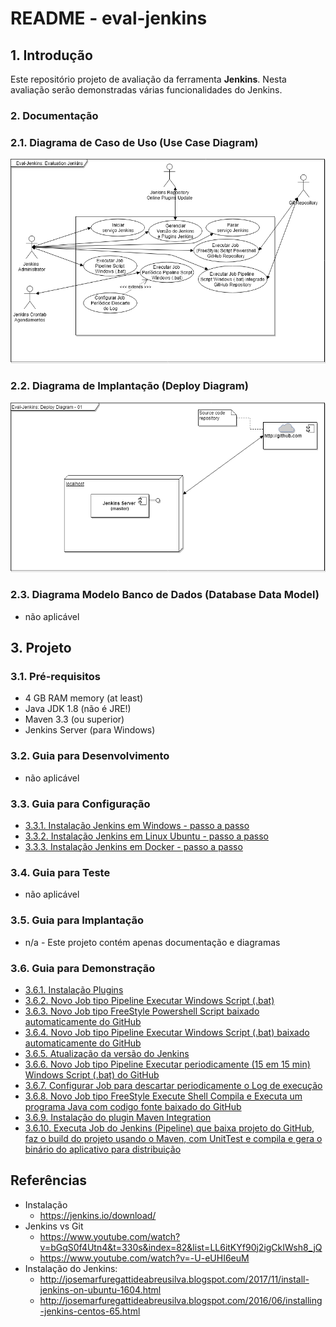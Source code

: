 # README - eval-jenkins


## 1. Introdução ##

Este repositório projeto de avaliação da ferramenta **Jenkins**. Nesta avaliação serão demonstradas várias funcionalidades do Jenkins.

### 2. Documentação ###

### 2.1. Diagrama de Caso de Uso (Use Case Diagram) ###

![UseCaseDiagram](https://github.com/josemarsilva/eval-jenkins/blob/master/doc/images/UseCaseDiagram-01.png) 


### 2.2. Diagrama de Implantação (Deploy Diagram) ###

![DeployDiagram](https://github.com/josemarsilva/eval-jenkins/blob/master/doc/images/DeployDiagram-01.png) 


### 2.3. Diagrama Modelo Banco de Dados (Database Data Model) ###

* não aplicável

## 3. Projeto ##

### 3.1. Pré-requisitos ###

* 4 GB RAM memory (at least)
* Java JDK 1.8 (não é JRE!)
* Maven 3.3 (ou superior)
* Jenkins Server (para Windows)


### 3.2. Guia para Desenvolvimento ###

* não aplicável


### 3.3. Guia para Configuração ###

* [3.3.1. Instalação Jenkins em Windows - passo a passo](https://github.com/josemarsilva/eval-jenkins/blob/master/doc/README-GuiaConfiguracao-InstallJenkins.md)
* [3.3.2. Instalação Jenkins em Linux Ubuntu - passo a passo](https://github.com/josemarsilva/eval-virtualbox-vm-ubuntu-server#313-jenkins)
* [3.3.3. Instalação Jenkins em Docker - passo a passo](https://github.com/josemarsilva/eval-virtualbox-vm-ubuntu-server#47-docker---jenkins)


### 3.4. Guia para Teste ###

* não aplicável


### 3.5. Guia para Implantação ###

* n/a - Este projeto contém apenas documentação e diagramas


### 3.6. Guia para Demonstração ###

* [3.6.1. Instalação Plugins](https://github.com/josemarsilva/eval-jenkins/blob/master/doc/README-GuiaDemonstracao-InstallPlugins.md)
* [3.6.2. Novo Job tipo Pipeline Executar Windows Script (.bat)](doc/README-GuiaDemonstracao-JobNewSimpleBatJob.md)
* [3.6.3. Novo Job tipo FreeStyle Powershell Script baixado automaticamente do GitHub ](doc/README-GuiaDemonstracao-JobPowerShellScript.md)
* [3.6.4. Novo Job tipo Pipeline Executar Windows Script (.bat) baixado automaticamente do GitHub ](doc/README-GuiaDemonstracao-JobBatScript.md)
* [3.6.5. Atualização da versão do Jenkins ](doc/README-GuiaDemonstracao-GerenciarJenkinsAtualizacao.md)
* [3.6.6. Novo Job tipo Pipeline Executar periodicamente (15 em 15 min) Windows Script (.bat) do GitHub](doc/README-GuiaDemonstracao-JobExecucaoPeriodica.md)
* [3.6.7. Configurar Job para descartar periodicamente o Log de execução](doc/README-GuiaDemonstracao-JobConfigDiscardLog.md)
* [3.6.8. Novo Job tipo FreeStyle Execute Shell Compila e Executa um programa Java com codigo fonte baixado do GitHub](doc/README-GuiaDemonstracao-JobFreestyleExecShellGitJavacJavaRun.md)
* [3.6.9. Instalação do plugin Maven Integration](doc/README-GuiaConfiguracao-MavenJenkins.md)
* [3.6.10. Executa Job do Jenkins (Pipeline) que baixa projeto do GitHub, faz o build do projeto usando o Maven, com UnitTest e compila e gera o binário do aplicativo para distribuição](https://github.com/josemarsilva/devops-labs/blob/master/README_Cenario_CI-Jenkins-Git-Build-Test_DEV-Java-Maven.md)


## Referências ##

* Instalação
  * https://jenkins.io/download/
* Jenkins vs Git
  * https://www.youtube.com/watch?v=bGqS0f4Utn4&t=330s&index=82&list=LL6itKYf90j2igCkIWsh8_jQ
  * https://www.youtube.com/watch?v=-U-eUHI6euM
* Instalação do Jenkins: 
  * http://josemarfuregattideabreusilva.blogspot.com/2017/11/install-jenkins-on-ubuntu-1604.html
  * http://josemarfuregattideabreusilva.blogspot.com/2016/06/installing-jenkins-centos-65.html
